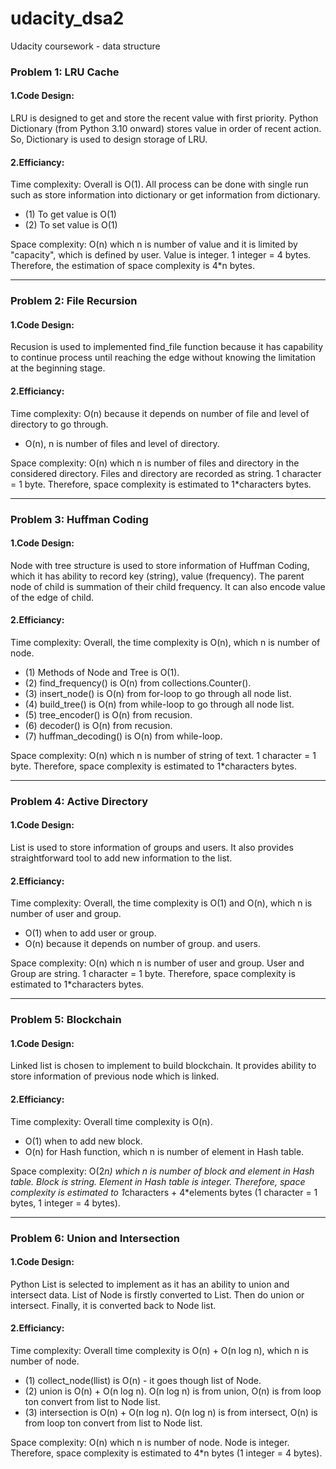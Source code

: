 # udacity_dsa2
Udacity coursework - data structure

### Problem 1: LRU Cache
#### 1.Code Design:

LRU is designed to get and store the recent value with first priority.
Python Dictionary (from Python 3.10 onward) stores value in order of recent action. So, Dictionary is used to design storage of LRU.

#### 2.Efficiancy:

Time complexity: Overall is O(1). All process can be done with single run such as store information into dictionary or get information from dictionary.
- (1) To get value is O(1)
- (2) To set value is O(1)

Space complexity:
O(n) which n is number of value and it is limited by "capacity", which is defined by user. Value is integer. 1 integer = 4 bytes. Therefore, the estimation of space complexity is 4*n bytes.

-------------

### Problem 2: File Recursion
#### 1.Code Design:

Recusion is used to implemented find_file function because it has capability to continue process until reaching the edge without knowing the limitation at the beginning stage.

#### 2.Efficiancy:

Time complexity: O(n) because it depends on number of file and level of directory to go through. 
- O(n), n is number of files and level of directory.

Space complexity: 
O(n) which n is number of files and directory in the considered directory. Files and directory are recorded as string. 1 character = 1 byte. Therefore, space complexity is estimated to 1*characters bytes.

-----------

### Problem 3: Huffman Coding
#### 1.Code Design:

Node with tree structure is used to store information of Huffman Coding, which it has ability to record key (string), value (frequency). The parent node of child is summation of their child frequency. It can also encode value of the edge of child.

#### 2.Efficiancy:

Time complexity: Overall, the time complexity is O(n), which n is number of node.
- (1) Methods of Node and Tree is O(1).
- (2) find_frequency() is O(n) from collections.Counter().
- (3) insert_node() is O(n) from for-loop to go through all node list.
- (4) build_tree() is O(n) from while-loop to go through all node list.
- (5) tree_encoder() is O(n) from recusion.
- (6) decoder() is O(n) from recusion.
- (7) huffman_decoding() is O(n) from while-loop.

Space complexity:
O(n) which n is number of string of text. 1 character = 1 byte. Therefore, space complexity is estimated to 1*characters bytes.

------------

### Problem 4: Active Directory
#### 1.Code Design:

List is used to store information of groups and users. It also provides straightforward tool to add new information to the list.

#### 2.Efficiancy:

Time complexity: Overall, the time complexity is O(1) and O(n), which n is number of user and group.
- O(1) when to add user or group.
- O(n) because it depends on number of group. and users.

Space complexity: 
O(n) which n is number of user and group. User and Group are string. 1 character = 1 byte. Therefore, space complexity is estimated to 1*characters bytes.

-------------

### Problem 5: Blockchain
#### 1.Code Design:

Linked list is chosen to implement to build blockchain. It provides ability to store information of previous node which is linked.

#### 2.Efficiancy:

Time complexity: Overall time complexity is O(n).
- O(1) when to add new block.
- O(n) for Hash function, which n is number of element in Hash table.

Space complexity: O(2*n) which n is number of block and element in Hash table. Block is string. Element in Hash table is integer. Therefore, space complexity is estimated to 1*characters + 4*elements bytes (1 character = 1 bytes, 1 integer = 4 bytes).

-------------

### Problem 6: Union and Intersection
#### 1.Code Design:

Python List is selected to implement as it has an ability to union and intersect data.
List of Node is firstly converted to List. Then do union or intersect. Finally, it is converted back to Node list.

#### 2.Efficiancy:

Time complexity: Overall time complexity is O(n) + O(n log n), which n is number of node.
- (1) collect_node(llist) is O(n) - it goes though list of Node.
- (2) union is O(n) + O(n log n). O(n log n) is from union, O(n) is from loop ton convert from list to Node list.
- (3) intersection is O(n) + O(n log n). O(n log n) is from intersect, O(n) is from loop ton convert from list to Node list.

Space complexity: O(n) which n is number of node. Node is integer. Therefore, space complexity is estimated to 4*n bytes (1 integer = 4 bytes). 



